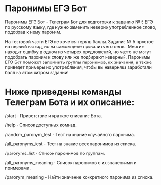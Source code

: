 # Паронимы ЕГЭ Бот
Паронимы ЕГЭ Бот - Телеграм Бот для подготовки к заданию № 5 ЕГЭ по русскому языку, где нужно заменить неверно употребленное слово, подобрав к нему пароним.

На тестовой части ЕГЭ не хочется терять баллы. Задание № 5 простое на первый взгляд, но на самом деле провалить его легко. Многие находят ошибку в одном из четырех предложений, но часто не могут подобрать пароним к слову или же подбирают неверный. Паронимы ЕГЭ Бот поможет запомнить группы паронимов, их значения, а также приведет примеры их употребления, чтобы вы наверняка заработали балл на этом хитром задании!

# Ниже приведены команды Телеграм Бота и их описание:
/start - Приветствие и краткое описание Бота.

/help - Список доступных комнад.

/random_paronym_test - Тест на знание случайного паронима.

/all_paronyms_test - Тест на знание всех паронимов из списка.

/paronyms_list - Список паронимов по группам.

/all_paronyms_meaning - Список паронимов с их значениями и примерами.

/paronym_meaning - Найти значение конкретного паронима из списка.

